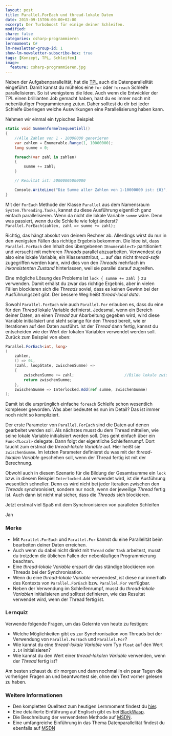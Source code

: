 ```yaml
---
layout: post
title: Parallel.ForEach und thread-lokale Daten
date: 2015-09-15T06:00:00+02:00
excerpt: Der Turboboost für einige deiner Schleifen.
modified:
share: false
categories: csharp-programmieren
lernmoment: C#
lm-newsletter-group-id: 1
show-lm-newsletter-subscribe-box: true
tags: [Konzept, TPL, Schleifen]
image:
  feature: csharp-programmieren.jpg
---
```


Neben der Aufgabenparallelität, hat die [TPL](/csharp-programmieren/von-prozessen-bis-tasks/) auch die Datenparallelität eingeführt. Damit kannst du mühelos eine `for` oder `foreach` Schleife parallelisieren. So ist wenigstens die Idee. Auch wenn die Entwickler der TPL einen brillianten Job gemacht haben, hast du es immer noch mit nebenläufiger Programmierung zutun. Daher solltest du dir bei jeder Schleife überlegen welche Auswirkungen eine Parallelisierung haben kann.

Nehmen wir einmal ein typisches Beispiel:

```cs
static void SummenformelSequentiell()
{
	//Alle Zahlen von 1 - 10000000 generieren 
	var zahlen = Enumerable.Range(1, 10000000); 
	long summe = 0;

	foreach(var zahl in zahlen)
	{
		summe += zahl;
	}

	// Resultat ist: 50000005000000

	Console.WriteLine("Die Summe aller Zahlen von 1-10000000 ist: {0}", summe);
}

```

Mit der `ForEach` Methode der Klasse `Parallel` aus dem Namensraum `System.Threading.Tasks`, kannst du diese Ausführung eigentlich ganz einfach parallelisieren. Wenn da nicht die lokale Variable `summe` wäre. Denn was passiert, wenn du die Schleife wie folgt änderst? `Parallel.ForEach(zahlen, zahl => summe += zahl);`

Richtig, das hängt absolut von deinem Rechner ab. Allerdings wirst du nur in den wenigsten Fällen das richtige Ergebnis bekommen. Die Idee ist, dass `Parallel.ForEach` den Inhalt des übergebenen `IEnumerable<T>` partitioniert und versucht mit mehreren *Threads* parallel abzuarbeiten. Verwendest du also eine lokale Variable, ein Klassenattribut, ... auf das nicht *thread-safe* zugegriffen werden kann, wird dies von den *Threads* mehrfach im *inkonsistenten Zustand* hinterlassen, weil sie parallel darauf zugreifen.

Eine mögliche Lösung des Problems ist `lock { summe += zahl }` zu verwenden. Damit erhälst du zwar das richtige Ergebnis, aber in vielen Fällen blockieren sich die *Threads* soviel, dass es keinen Gewinn bei der Ausführungszeit gibt. Der bessere Weg heißt *thread-local data*.

Sowohl `Parallel.ForEach` wie auch `Parallel.For` erlauben es, dass du eine für den *Thread* lokale Variable definierst. Jedesmal, wenn ein Bereich deiner Daten, an einen *Thread* zur Abarbeitung gegeben wird, wird diese Variable initialisiert und steht solange für den *Thread* bereit, wie er Iterationen auf den Daten ausführt. Ist der *Thread* dann fertig, kannst du entscheiden wie der Wert der lokalen Variablen verwendet werden soll. Zurück zum Beispiel von eben:

```cs
Parallel.ForEach<int, long>
( 
	zahlen,
	() => 0L,
	(zahl, loopState, zwischenSumme) =>
	{ 
    	zwischenSumme += zahl;                      //Bilde lokale zwischenSumme - pro Thread 
    	return zwischenSumme; 
	}, 
	zwischenSumme => Interlocked.Add(ref summe, zwischenSumme)
);
```

Damit ist die ursprünglich einfache `foreach` Schleife schon wesentlich komplexer geworden. Was aber bedeutet es nun im Detail? Das ist immer noch nicht so kompliziert. 

Der erste Parameter von `Parallel.ForEach` sind die Daten auf denen gearbeitet werden soll. Als nächstes musst du dem Thread mitteilen, wie seine lokale Variable initialisiert werden soll. Dies geht einfach über ein `Func<TLocal>` delegate. Dann folgt der eigentliche Schleifenrumpf. Dort taucht zum erstmal die *thread-lokale Variable* auf. Hier heißt sie `zwischenSumme`. Im letzten Parameter definierst du was mit der *thread-lokalen Variable* geschehen soll, wenn der Thread fertig ist mit der Berechnung.

Obwohl auch in diesem Szenario für die Bildung der Gesamtsumme ein `lock` bzw. in diesem Beispiel `Interlocked.Add` verwendet wird, ist die Ausführung wesentlich schneller. Denn es wird nicht bei jeder Iteration zwischen den *Threads* synchronisiert, sondern nur noch, wenn der jeweilige *Thread* fertig ist. Auch dann ist nicht mal sicher, dass die *Threads* sich blockieren.

Jetzt erstmal viel Spaß mit dem Synchronisieren von parallelen Schleifen

Jan


### Merke

-	Mit `Parallel.ForEach` und `Parallel.For` kannst du eine Parallelität beim bearbeiten deiner Daten erreichen.
-	Auch wenn du dabei nicht direkt mit `Thread` oder `Task` arbeitest, musst du trotzdem die üblichen Fallen der nebenläufigen Programmierung beachten.
-	Eine *thread-lokale Variable* erspart dir das ständige blockieren von Threads bei der Synchronisation.
-	Wenn du eine *thread-lokale Variable* verwendest, ist diese nur innerhalb des Kontexts von `Parallel.ForEach` bzw. `Parallel.For` verfügbar.
-	Neben der Verwendung im Schleifenrumpf, musst du *thread-lokale Variablen* initialisieren und solltest definieren, wie das Resultat verwendet wird, wenn der Thread fertig ist.

### Lernquiz 

Verwende folgende Fragen, um das Gelernte von heute zu festigen:

-	Welche Möglichkeiten gibt es zur Synchronisation von Threads bei der Verwendung von `Parallel.ForEach` und `Parallel.For`?
-	Wie kannst du eine *thread-lokale Variable* vom Typ `float` auf den Wert `3.14` initialisieren?
-	Wie kannst du den Wert einer *thread-lokalen Variable* verwenden, wenn der *Thread* fertig ist?

Am besten schaust du dir morgen und dann nochmal in ein paar Tagen die vorherigen Fragen an und beantwortest sie, ohne den Text vorher gelesen zu haben.

### Weitere Informationen

-	Den kompletten Quelltext zum heutigen Lernmoment findest du [hier](https://github.com/LernMoment/csharp/tree/master/ParallelForEach).
-	Eine detailierte Einführung auf Englisch gibt es bei [BlackWasp](http://www.blackwasp.co.uk/ParallelLoopSynch.aspx).
-	Die Beschreibung der verwendeten Methode auf [MSDN](https://msdn.microsoft.com/de-de/library/dd991486(v=vs.110).aspx).
-	Eine umfangreiche Einführung in das Thema Datenparallelität findest du ebenfalls auf [MSDN](https://msdn.microsoft.com/de-de/library/dd537608(v=vs.110).aspx)
